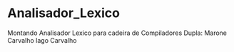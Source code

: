 # Analisador_Lexico
Montando Analisador Lexico para cadeira de Compiladores
Dupla: Marone Carvalho 
       Iago Carvalho
